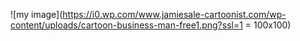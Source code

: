 ![my image](https://i0.wp.com/www.jamiesale-cartoonist.com/wp-content/uploads/cartoon-business-man-free1.png?ssl=1 = 100x100)
